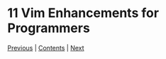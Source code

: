 # 11 Vim Enhancements for Programmers


[Previous](Chapter-10.md) | [Contents](Contents.md) | [Next](Chapter-12.md)
